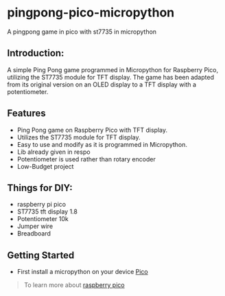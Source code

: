 # pingpong-pico-micropython
A pingpong game in pico with st7735 in micropython

## Introduction:
A simple Ping Pong game programmed in Micropython for Raspberry Pico, utilizing the ST7735 module for TFT display. The game has    been adapted from its original version on an OLED display to a TFT display with a potentiometer.

## Features

- Ping Pong game on Raspberry Pico with TFT display.
- Utilizes the ST7735 module for TFT display.
- Easy to use and modify as it is programmed in Micropython.
- Lib already given in respo
- Potentiometer is used rather than rotary encoder
- Low-Budget project
## Things for DIY:
- raspberry pi pico 
- ST7735 tft display 1.8
- Potentiometer 10k
- Jumper wire
- Breadboard 

## Getting Started

- First install a micropython on your device [Pico](https://micropython.org/download/RPI_PICO/)
>To learn more about [raspberry pico](https://www.raspberrypi.com/documentation/microcontrollers/raspberry-pi-pico.html)

